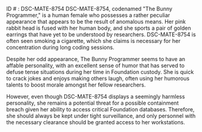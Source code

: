 ID # : DSC-MATE-8754
DSC-MATE-8754, codenamed "The Bunny Programmer," is a human female who possesses a rather peculiar appearance that appears to be the result of anomalous means. Her pink rabbit head is fused with her human body, and she sports a pair of golden earrings that have yet to be understood by researchers. DSC-MATE-8754 is often seen smoking a cigarette, which she claims is necessary for her concentration during long coding sessions.

Despite her odd appearance, The Bunny Programmer seems to have an affable personality, with an excellent sense of humor that has served to defuse tense situations during her time in Foundation custody. She is quick to crack jokes and enjoys making others laugh, often using her humorous talents to boost morale amongst her fellow researchers.

However, even though DSC-MATE-8754 displays a seemingly harmless personality, she remains a potential threat for a possible containment breach given her ability to access critical Foundation databases. Therefore, she should always be kept under tight surveillance, and only personnel with the necessary clearance should be granted access to her workstations.